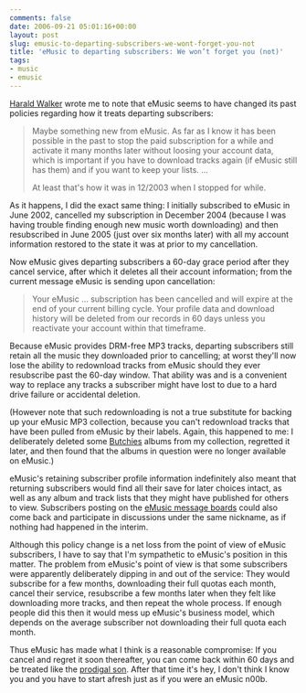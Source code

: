 ```yaml
---
comments: false
date: 2006-09-21 05:01:16+00:00
layout: post
slug: emusic-to-departing-subscribers-we-wont-forget-you-not
title: 'eMusic to departing subscribers: We won’t forget you (not)'
tags:
- music
- emusic
---
```


[Harald Walker](http://www.sonicwalker.com/)  wrote me to note that eMusic seems to have changed its past policies regarding how it treats departing subscribers:


<blockquote>Maybe something new from eMusic. As far as I know it has been possible  in the past to stop the paid subscription for a while and activate it  many months later without loosing your account data, which is important  if you have to download tracks again (if eMusic still has them) and if  you want to keep your lists. ...

At least that's how it was in 12/2003 when I stopped for while.</blockquote>


As it happens, I did the exact same thing: I initially subscribed to eMusic in June 2002, cancelled my subscription in December 2004 (because I was having trouble finding enough new music worth downloading) and then resubscribed in June 2005 (just over six months later) with all my account information restored to the state it was at prior to my cancellation.

Now eMusic gives departing subscribers a 60-day grace period after they cancel service, after which it deletes all their account information; from the current message eMusic is sending upon cancellation:


<blockquote>Your eMusic ... subscription has been cancelled and will expire at the end of your current billing cycle. Your profile data and download history will be deleted from our records in 60 days unless you reactivate your account within that timeframe.</blockquote>


Because eMusic provides DRM-free MP3 tracks, departing subscribers still retain all the music they downloaded prior to cancelling; at worst they'll now lose the ability to redownload tracks from eMusic should they ever resubscribe past the 60-day window. That ability was and is a convenient way to replace any tracks a subscriber might have lost to due to a hard drive failure or accidental deletion.

(However note that such redownloading is not a true substitute for backing up your eMusic MP3 collection, because you can't redownload tracks that have been pulled from eMusic by their labels. Again, this happened to me: I deliberately deleted some [Butchies](http://www.emusic.com/artist/11573/11573639.html) albums from my collection, regretted it later, and then found that the albums in question were no longer available on eMusic.)

eMusic's retaining subscriber profile information indefinitely also meant that returning subscribers would find all their save for later choices intact, as well as any album and track lists that they might have published for others to view. Subscribers posting on the [eMusic message boards](http://www.emusic.com/messageboard/TopicBrowse.html) could also come back and participate in discussions under the same nickname, as if nothing had happened in the interim.

Although this policy change is a net loss from the point of view of eMusic subscribers, I have to say that I'm sympathetic to eMusic's position in this matter. The problem from eMusic's point of view is that some subscribers were apparently deliberately dipping in and out of the service: They would subscribe for a few months, downloading their full quotas each month, cancel their service, resubscribe a few months later when they felt like downloading more tracks, and then repeat the whole process. If enough people did this then it would mess up eMusic's business model, which depends on the average subscriber not downloading their full quota each month.

Thus eMusic has made what I think is a reasonable compromise: If you cancel and regret it soon thereafter, you can come back within 60 days and be treated like the [prodigal son](http://en.wikipedia.org/wiki/Prodigal_Son). After that time it's hey, I don't think I know you and you have to start afresh just as if you were an eMusic n00b.
